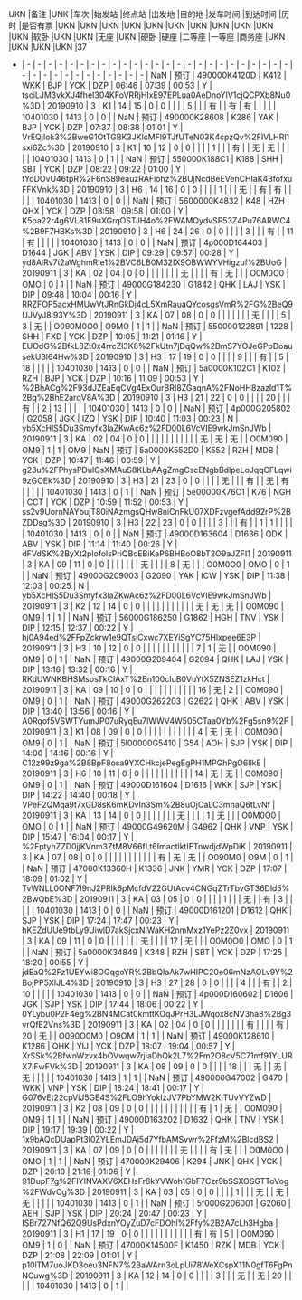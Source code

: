 UKN  |备注  |UNK  |车次  |始发站  |终点站  |出发地  |目的地  |发车时间  |到达时间  |历时  |是否有票  |UKN  |UKN  |UKN  |UKN  |UKN  |UKN  |UKN  |UKN  |UKN  |UKN  |UKN  |软卧  |UKN  |UKN  |无座  |UKN  |硬卧  |硬座  |二等座  |一等座  |商务座  |UKN  |UKN  |UKN  |UKN  |37
 - | - | - | - | - | - | - | - | - | - | - | - | - | - | - | - | - | - | - | - | - | - | - | - | - | - | - | - | - | - | - | - | - | - | - | - | - | - |
NaN | 预订 | 490000K4120D | K412 | WKK | BJP | YCK | DZP | 06:46 | 07:39 | 00:53 | Y | tsciLJM3vkXJ4fheI304KFoVRRjHIxE97EPLua0AeDnoYIV1cjQCPXb8Nu0%3D | 20190910 | 3 | K1 | 14 | 15 | 0 | 0 |  |  |  | 5 |  |  | 有 |  | 有 | 有 |  |  |  |  | 10401030 | 1413 | 0 | 0 |  | 
NaN | 预订 | 490000K28608 | K286 | YAK | BJP | YCK | DZP | 07:37 | 08:38 | 01:01 | Y | VrEQjIok3%2BweG1OtTGBK3JKlcMFl9TJfUTeN03K4cpzQv%2FIVLHRl1sxi6Zc%3D | 20190910 | 3 | K1 | 10 | 12 | 0 | 0 |  |  |  | 1 |  |  | 有 |  | 无 | 无 |  |  |  |  | 10401030 | 1413 | 0 | 1 |  | 
NaN | 预订 | 550000K188C1 | K188 | SHH | SBT | YCK | DZP | 08:22 | 09:22 | 01:00 | Y | tYoDOvU46tpR%2F6nS89eauzRAFiohz%2BUjNcdBeEVenCHIaK43fofxuFFKVnk%3D | 20190910 | 3 | H6 | 14 | 16 | 0 | 0 |  |  |  | 1 |  |  | 无 |  | 有 | 有 |  |  |  |  | 10401030 | 1413 | 0 | 0 |  | 
NaN | 预订 | 5600000K4832 | K48 | HZH | QHX | YCK | DZP | 08:58 | 09:58 | 01:00 | Y | K5pa22r4g6VL81F9uXGrqOSTJH4o%2FWAMQydvSP53Z4Pu76ARWC4%2B9F7HBKs%3D | 20190910 | 3 | H6 | 24 | 26 | 0 | 0 |  |  |  | 3 |  |  | 有 |  | 11 | 有 |  |  |  |  | 10401030 | 1413 | 0 | 0 |  | 
NaN | 预订 | 4p000D164403 | D1644 | JGK | ABV | YSK | DIP | 09:29 | 09:57 | 00:28 | Y | yd8AlRv7t2aWghmRIe1%2BVC6LB0M32IX9OBWWYVHigzuf%2BUoG | 20190911 | 3 | KA | 02 | 04 | 0 | 0 |  |  |  |  |  |  | 无 |  |  |  | 有 | 无 |  |  | O0M0O0 | OMO | 0 | 1 |  | 
NaN | 预订 | 49000G184230 | G1842 | QHK | LAJ | YSK | DIP | 09:48 | 10:04 | 00:16 | Y | RRZFOP5acxHMUwVtJRnGkDj4cL5XmRauaQYcosgsVmR%2FG%2BeQ9UJVyJ8i93Y%3D | 20190911 | 3 | KA | 07 | 08 | 0 | 0 |  |  |  |  |  |  | 无 |  |  |  | 5 | 3 | 无 |  | O090M0O0 | O9MO | 1 | 1 |  | 
NaN | 预订 | 550000122891 | 1228 | SHH | FXD | YCK | DZP | 10:05 | 11:21 | 01:16 | Y | EUOdG%2BfkL8Zt0x4rrcZl3K8%2FkUtn7jDqQw%2BmS7YOJeGPpDoausekU3l64Hw%3D | 20190910 | 3 | H3 | 17 | 19 | 0 | 0 |  |  |  | 9 |  |  | 有 |  | 5 | 18 |  |  |  |  | 10401030 | 1413 | 0 | 0 |  | 
NaN | 预订 | 5a0000K102C1 | K102 | RZH | BJP | YCK | DZP | 10:16 | 11:09 | 00:53 | Y | %2BhACg%2F93dJZEaEqCVg4ExOurBRI8ZGaqnA%2FNoHH8zazld1T%2Bq%2BhE2arqV8A%3D | 20190910 | 3 | H3 | 21 | 22 | 0 | 0 |  |  |  | 20 |  |  | 有 |  | 2 | 13 |  |  |  |  | 10401030 | 1413 | 0 | 0 |  | 
NaN | 预订 | 4p000G205802 | G2058 | JGK | IZQ | YSK | DIP | 10:40 | 11:03 | 00:23 | N | yb5XcHlS5Du3Smyfx3laZKwAc6z%2FD00L6VcVIE9wkJmSnJWb | 20190911 | 3 | KA | 02 | 04 | 0 | 0 |  |  |  |  |  |  |  |  |  |  | 无 | 无 | 无 |  | O0M090 | OM9 | 1 | 1 | OM9 | 
NaN | 预订 | 5a0000K552D0 | K552 | RZH | MDB | YCK | DZP | 10:47 | 11:46 | 00:59 | Y | g23u%2FPhysPDulGsXMAuS8KLbAAgZmgCscENgbBdlpeLoJqqCFLqwi9zGOEk%3D | 20190910 | 3 | H3 | 21 | 23 | 0 | 0 |  |  |  | 无 |  |  | 有 |  | 无 | 有 |  |  |  |  | 10401030 | 1413 | 0 | 1 |  | 
NaN | 预订 | 5e00000K76C1 | K76 | NGH | CCT | YCK | DZP | 10:59 | 11:52 | 00:53 | Y | ss2v9UornNAYbujT80iNAzmgsQHw8niCnFkU07XDFzvgefAdd92rP%2BZDDsg%3D | 20190910 | 3 | H3 | 22 | 23 | 0 | 0 |  |  |  | 3 |  |  | 有 |  | 1 | 1 |  |  |  |  | 10401030 | 1413 | 0 | 0 |  | 
NaN | 预订 | 49000D163604 | D1636 | QDK | ABV | YSK | DIP | 11:14 | 11:40 | 00:26 | Y | dFVdSK%2ByXt2plofolsPriQBcEBiKaP6BHBoO8bT2O9aJZFI1 | 20190911 | 3 | KA | 09 | 11 | 0 | 0 |  |  |  |  |  |  | 无 |  |  |  | 8 | 无 |  |  | O0M0O0 | OMO | 0 | 1 |  | 
NaN | 预订 | 49000G209003 | G2090 | YAK | ICW | YSK | DIP | 11:38 | 12:03 | 00:25 | N | yb5XcHlS5Du3Smyfx3laZKwAc6z%2FD00L6VcVIE9wkJmSnJWb | 20190911 | 3 | K2 | 12 | 14 | 0 | 0 |  |  |  |  |  |  |  |  |  |  | 无 | 无 | 无 |  | O0M090 | OM9 | 1 | 1 |  | 
NaN | 预订 | 56000G186250 | G1862 | HGH | TNV | YSK | DIP | 12:15 | 12:37 | 00:22 | Y | hj0A94ed%2FFpZckrw1e9QTsiCxwc7XEYiSgYC75Hlxpee6E3P | 20190911 | 3 | H3 | 10 | 12 | 0 | 0 |  |  |  |  |  |  |  |  |  |  | 7 | 1 | 无 |  | O0M090 | OM9 | 0 | 1 |  | 
NaN | 预订 | 49000G209404 | G2094 | QHK | LAJ | YSK | DIP | 13:16 | 13:32 | 00:16 | Y | RKdUWNKBHSMsosTkCIAxT%2Bn100cIuB0VuYtX5ZNSEZ1zkHct | 20190911 | 3 | KA | 09 | 10 | 0 | 0 |  |  |  |  |  |  |  |  |  |  | 16 | 无 | 2 |  | O0M090 | OM9 | 0 | 1 |  | 
NaN | 预订 | 49000G262203 | G2622 | QHK | ABV | YSK | DIP | 13:40 | 13:56 | 00:16 | Y | A0Rqof5VSWTYumJP07uRyqEu7lWWV4W505CTaa0Yb%2Fg5sn9%2F | 20190911 | 3 | K1 | 08 | 09 | 0 | 0 |  |  |  |  |  |  |  |  |  |  | 4 | 无 | 无 |  | O0M090 | OM9 | 0 | 1 |  | 
NaN | 预订 | 5l00000G5410 | G54 | AOH | SJP | YSK | DIP | 14:00 | 14:16 | 00:16 | Y | C12z99z9ga%2B8BpF8osa9YXCHkcjePegEgPH1MPGhPgO6llkE | 20190911 | 3 | H6 | 10 | 11 | 0 | 0 |  |  |  |  |  |  |  |  |  |  | 14 | 无 | 无 |  | O0M090 | OM9 | 0 | 1 |  | 
NaN | 预订 | 49000D161604 | D1616 | WKK | SJP | YSK | DIP | 14:22 | 14:40 | 00:18 | Y | VPeF2QMqa9t7xGD8sK6mKDvIn3Sm%2B8uOjOaLC3mnaQ6tLvNf | 20190911 | 3 | KA | 13 | 14 | 0 | 0 |  |  |  |  |  |  | 无 |  |  |  | 1 | 无 |  |  | O0M0O0 | OMO | 0 | 1 |  | 
NaN | 预订 | 49000G49620M | G4962 | QHK | VNP | YSK | DIP | 15:47 | 16:04 | 00:17 | Y | %2FptyhZZD0jjKVnm3ZtM8V66fLt6ImactlktIETnwdjdWpDiK | 20190911 | 3 | KA | 07 | 08 | 0 | 0 |  |  |  |  |  |  |  |  |  |  | 有 | 无 | 无 |  | O090M0 | O9M | 0 | 1 |  | 
NaN | 预订 | 47000K13360H | K1336 | JNK | YMR | YCK | DZP | 17:07 | 18:09 | 01:02 | Y | TvWNLL0ONF7l9nJ2PRlk6pMcfdV22GUtAcv4CNGqZTrTbvGT36Dld5%2BwQbE%3D | 20190911 | 3 | KA | 03 | 05 | 0 | 0 |  |  |  | 1 |  |  | 无 |  | 有 | 3 |  |  |  |  | 10401030 | 1413 | 0 | 0 |  | 
NaN | 预订 | 49000D161201 | D1612 | QHK | SJP | YSK | DIP | 17:24 | 17:47 | 00:23 | Y | hKEZdUUe9tbLy9UiwlD7akSjcxNlWaKH2nmMxz1YePz2Z0vx | 20190911 | 3 | KA | 09 | 11 | 0 | 0 |  |  |  |  |  |  | 无 |  |  |  | 17 | 无 |  |  | O0M0O0 | OMO | 0 | 1 |  | 
NaN | 预订 | 5a0000K34849 | K348 | RZH | SBT | YCK | DZP | 17:25 | 18:20 | 00:55 | Y | jdEaQ%2Fz1UEYwi8OGqgoYR%2BbQIaAk7wHIPC20e06mNzAOLv9Y%2BojPP5XIJL4%3D | 20190910 | 3 | H3 | 27 | 28 | 0 | 0 |  |  |  | 4 |  |  | 有 |  | 2 | 10 |  |  |  |  | 10401030 | 1413 | 0 | 0 |  | 
NaN | 预订 | 4p000D160602 | D1606 | JGK | SJP | YSK | DIP | 17:44 | 18:06 | 00:22 | Y | 0YLybu0P2F4eg%2BN4MCat0kmttKOqJPrH3LJWqox8cNV3ha8%2Bg3vrQfE2Vns%3D | 20190911 | 3 | KA | 02 | 04 | 0 | 0 |  |  |  |  |  |  | 有 |  |  |  | 有 | 20 | 无 |  | O090O0M0 | O9OM | 1 | 1 |  | 
NaN | 预订 | 49000K128610 | K1286 | QHK | YIJ | YCK | DZP | 18:07 | 19:04 | 00:57 | Y | XrSSk%2BfwnWzvx4bOVwqw7rjiaDhQk2L7%2Fm2O8cV5C71mf91YLURX7iFwFVk%3D | 20190911 | 3 | KA | 08 | 09 | 0 | 0 |  |  |  | 18 |  |  | 无 |  | 无 | 无 |  |  |  |  | 10401030 | 1413 | 1 | 1 |  | 
NaN | 预订 | 490000G47002 | G470 | WKK | VNP | YSK | DIP | 18:24 | 18:41 | 00:17 | Y | G076vEt22cpViJ5GE4S%2FLO9hYokIzJV7PbYMW2KiTUvVYZwD | 20190911 | 3 | K2 | 08 | 09 | 0 | 0 |  |  |  |  |  |  |  |  |  |  | 有 | 1 | 无 |  | O0M090 | OM9 | 1 | 1 |  | 
NaN | 预订 | 49000D163202 | D1632 | QHK | TNV | YSK | DIP | 19:17 | 19:39 | 00:22 | Y | 1x9bAQcDUapPt3I0ZYLEmJDAj5d7YfbAMSvwr%2FfzM%2BlcdBS2 | 20190911 | 3 | KA | 07 | 09 | 0 | 0 |  |  |  |  |  |  | 无 |  |  |  | 有 | 无 |  |  | O0M0O0 | OMO | 1 | 1 |  | 
NaN | 预订 | 470000K29406 | K294 | JNK | QHX | YCK | DZP | 20:10 | 21:16 | 01:06 | Y | 91DupF7g%2FIYINVAXV6XEHsFr8kYVWoh1GbF7Czr9bSSXOSGTToVog%2FWdvCg%3D | 20190911 | 3 | KA | 03 | 05 | 0 | 0 |  |  |  | 1 |  |  | 无 |  | 无 | 无 |  |  |  |  | 10401030 | 1413 | 0 | 1 |  | 
NaN | 预订 | 5f000G206001 | G2060 | AEH | SJP | YSK | DIP | 20:24 | 20:47 | 00:23 | Y | ISBr727NfQ62Q9UsPdxnYOyZuD7cFDOhl%2Ffy%2B2A7cLh3Hgba | 20190911 | 3 | H1 | 17 | 19 | 0 | 0 |  |  |  |  |  |  |  |  |  |  | 有 | 有 | 5 |  | O0M090 | OM9 | 1 | 0 |  | 
NaN | 预订 | 47000K14500F | K1450 | RZK | MDB | YCK | DZP | 21:08 | 22:09 | 01:01 | Y | p10lTM7uoJKD3oeu3NFN7%2BaWArn3oLpUi78WeXCspX11N0gfT6FgPnNCuwg%3D | 20190911 | 3 | KA | 12 | 14 | 0 | 0 |  |  |  | 3 |  |  | 无 |  | 无 | 20 |  |  |  |  | 10401030 | 1413 | 0 | 1 |  | 

